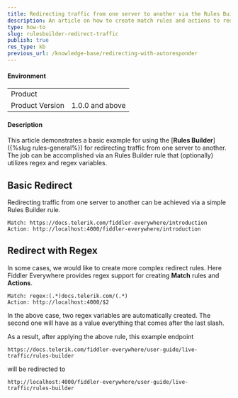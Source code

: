 ```yaml
---
title: Redirecting traffic from one server to another via the Rules Builder
description: An article on how to create match rules and actions to redirect traffic while using regex variables
type: how-to
slug: rulesbuilder-redirect-traffic
publish: true
res_type: kb
previous_url: /knowledge-base/redirecting-with-autoresponder
---
```



#### Environment

|   |   |
|---|---|
| Product   |
| Product Version | 1.0.0 and above  |

#### Description

This article demonstrates a basic example for using the [**Rules Builder**]({%slug rules-general%}) for redirecting traffic from one server to another. The job can be accomplished via an Rules Builder rule that (optionally) utilizes regex and regex variables.


## Basic Redirect

Redirecting traffic from one server to another can be achieved via a simple Rules Builder rule.


```JS
Match: https://docs.telerik.com/fiddler-everywhere/introduction
Action: http://localhost:4000/fiddler-everywhere/introduction
```

## Redirect with Regex

In some cases, we would like to create more complex redirect rules. Here Fiddler Everywhere provides regex support for creating **Match** rules and **Actions**.

```JS
Match: regex:(.*)docs.telerik.com/(.*)
Action: http://localhost:4000/$2
```

In the above case, two regex variables are automatically created. The second one will have as a value everything that comes after the last slash. 

As a result, after applying the above rule, this example endpoint
```
https://docs.telerik.com/fiddler-everywhere/user-guide/live-traffic/rules-builder
```
will be redirected to
```
http://localhost:4000/fiddler-everywhere/user-guide/live-traffic/rules-builder
```